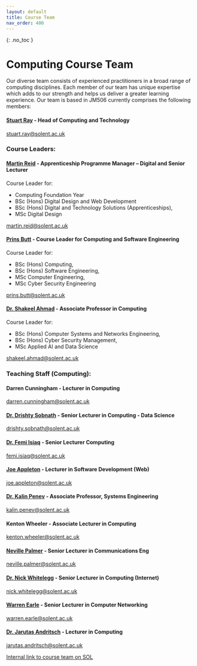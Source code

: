 ```yaml
---
layout: default
title: Course Team
nav_order: 400
---
```


{: .no_toc }

# Computing Course Team

Our diverse team consists of experienced practitioners in a broad range of computing disciplines.  Each member of our team has unique expertise which adds to our strength and helps us deliver a greater learning experience.  Our team is based in JM506 currently comprises the following members:

#### [Stuart Ray](https://www.solent.ac.uk/staff/academic/stuart-ray) - **Head of Computing and Technology** 

stuart.ray@solent.ac.uk

### Course Leaders:

#### [Martin Reid](https://www.solent.ac.uk/staff-profiles/academic-profiles/martin-reid/martin-reid) - **Apprenticeship Programme Manager – Digital and Senior Lecturer** 

Course Leader for:

* Computing Foundation Year
* BSc (Hons) Digital Design and Web Development
* BSc (Hons) Digital and Technology Solutions (Apprenticeships),
* MSc Digital Design

martin.reid@solent.ac.uk

#### [Prins Butt](https://www.solent.ac.uk/staff-profiles/academic-profiles/prins-butt/prins-butt) - **Course Leader for Computing and Software Engineering**

Course Leader for:

* BSc (Hons) Computing,
* BSc (Hons) Software Engineering,
* MSc Computer Engineering,
* MSc Cyber Security Engineering

prins.butt@solent.ac.uk

#### [Dr. Shakeel Ahmad](https://www.solent.ac.uk/staff-profiles/academic-profiles/shakeel-ahmad/shakeel-ahmad) - **Associate Professor in Computing**

Course Leader for:

* BSc (Hons) Computer Systems and Networks Engineering,
* BSc (Hons) Cyber Security Management,
* MSc Applied AI and Data Science

shakeel.ahmad@solent.ac.uk



### Teaching Staff (Computing):

####  Darren Cunningham - **Lecturer in Computing**

darren.cunningham@solent.ac.uk
  
#### [Dr. Drishty Sobnath](https://www.solent.ac.uk/staff-profiles/academic-profiles/drishty-sobnath/drishty-sobnath) **- Senior Lecturer in Computing - Data Science**

drishty.sobnath@solent.ac.uk 

#### [Dr. Femi Isiaq](https://www.solent.ac.uk/staff-profiles/dr-olufemi-isiaq) **- Senior Lecturer Computing**

femi.isiaq@solent.ac.uk


#### [Joe Appleton](https://www.solent.ac.uk/staff-profiles/academic-profiles/joe-appleton/joe-appleton) **- Lecturer in Software Development (Web)**

joe.appleton@solent.ac.uk


#### [Dr. Kalin Penev](https://pure.solent.ac.uk/en/persons/kalin-penev) **- Associate Professor, Systems Engineering**

kalin.penev@solent.ac.uk
        
#### Kenton Wheeler **- Associate Lecturer in Computing**

kenton.wheeler@solent.ac.uk


#### [Neville Palmer](https://www.solent.ac.uk/staff-profiles/academic-profiles/neville-palmer/neville-palmer) **- Senior Lecturer in Communications Eng**

neville.palmer@solent.ac.uk

#### [Dr. Nick Whitelegg](https://pure.solent.ac.uk/en/persons/nick-whitelegg/network-persons/) **- Senior Lecturer in Computing (Internet)**

nick.whitelegg@solent.ac.uk


#### [Warren Earle](https://www.solent.ac.uk/staff-profiles/academic-profiles/warren-earle) **- Senior Lecturer in Computer Networking**

warren.earle@solent.ac.uk


#### [Dr. Jarutas Andritsch](https://www.solent.ac.uk/staff-profiles/jarutas-andritsch) **- Lecturer in Computing**

jarutas.andritsch@solent.ac.uk


[Internal link to course team on SOL](https://learn.solent.ac.uk/course/view.php?id=22663&section=1)